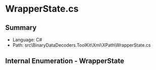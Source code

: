 ﻿# WrapperState.cs

## Summary

* Language: C#
* Path: src\BinaryDataDecoders.ToolKit\Xml\XPath\WrapperState.cs

## Internal Enumeration - WrapperState

